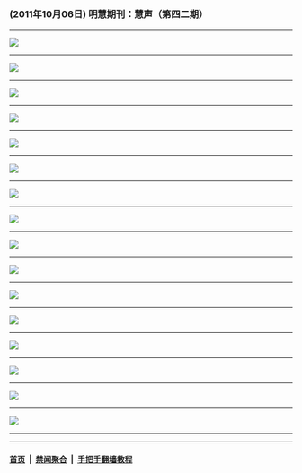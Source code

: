 ### (2011年10月06日) 明慧期刊：慧声（第四二期） 

---

<img src="http://qikan.minghui.org/mhqkpage/qikanimage/2011/10/06/huisheng-42-pdf-online1.png"/><hr/>
<img src="http://qikan.minghui.org/mhqkpage/qikanimage/2011/10/06/huisheng-42-pdf-online2.png"/><hr/>
<img src="http://qikan.minghui.org/mhqkpage/qikanimage/2011/10/06/huisheng-42-pdf-online3.png"/><hr/>
<img src="http://qikan.minghui.org/mhqkpage/qikanimage/2011/10/06/huisheng-42-pdf-online4.png"/><hr/>
<img src="http://qikan.minghui.org/mhqkpage/qikanimage/2011/10/06/huisheng-42-pdf-online5.png"/><hr/>
<img src="http://qikan.minghui.org/mhqkpage/qikanimage/2011/10/06/huisheng-42-pdf-online6.png"/><hr/>
<img src="http://qikan.minghui.org/mhqkpage/qikanimage/2011/10/06/huisheng-42-pdf-online7.png"/><hr/>
<img src="http://qikan.minghui.org/mhqkpage/qikanimage/2011/10/06/huisheng-42-pdf-online8.png"/><hr/>
<img src="http://qikan.minghui.org/mhqkpage/qikanimage/2011/10/06/huisheng-42-pdf-online9.png"/><hr/>
<img src="http://qikan.minghui.org/mhqkpage/qikanimage/2011/10/06/huisheng-42-pdf-online10.png"/><hr/>
<img src="http://qikan.minghui.org/mhqkpage/qikanimage/2011/10/06/huisheng-42-pdf-online11.png"/><hr/>
<img src="http://qikan.minghui.org/mhqkpage/qikanimage/2011/10/06/huisheng-42-pdf-online12.png"/><hr/>
<img src="http://qikan.minghui.org/mhqkpage/qikanimage/2011/10/06/huisheng-42-pdf-online13.png"/><hr/>
<img src="http://qikan.minghui.org/mhqkpage/qikanimage/2011/10/06/huisheng-42-pdf-online14.png"/><hr/>
<img src="http://qikan.minghui.org/mhqkpage/qikanimage/2011/10/06/huisheng-42-pdf-online15.png"/><hr/>
<img src="http://qikan.minghui.org/mhqkpage/qikanimage/2011/10/06/huisheng-42-pdf-online16.png"/><hr/>


---

#### [首页](../../../..) &nbsp;|&nbsp; [禁闻聚合](https://github.com/gfw-breaker/banned-news) &nbsp;|&nbsp; [手把手翻墙教程](https://github.com/gfw-breaker/guides) 